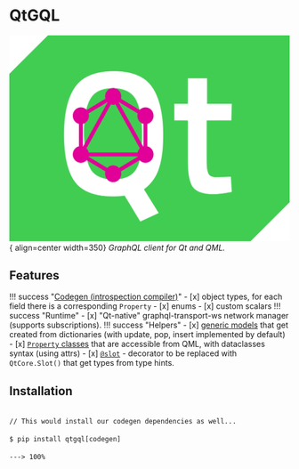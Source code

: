 # QtGQL

![Logo](./assets/logo.svg){ align=center width=350}
*GraphQL client for Qt and QML.*
## Features
!!! success "[Codegen (introspection compiler)](./codegen/tutorial.md)"
    - [x] object types, for each field there is a corresponding `Property`
    - [x] enums
    - [x] custom scalars
!!! success "Runtime"
    - [x] "Qt-native" graphql-transport-ws network manager (supports subscriptions).
!!! success "Helpers"
    - [x] [generic models](./itemsystem/intro.md) that get created from dictionaries (with update, pop, insert implemented by default)
    - [x] [`Property` classes](./utilities.md#auto-property) that are accessible from QML, with dataclasses  syntax (using attrs)
    - [x] [`@slot`](utilities/#slot) - decorator to be replaced with `QtCore.Slot()` that get types from type hints.

## Installation

<div class="termy">

```console

// This would install our codegen dependencies as well...

$ pip install qtgql[codegen]

---> 100%
```

</div>
